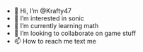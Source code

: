 - 👋 Hi, I’m @Krafty47
- 👀 I’m interested in sonic
- 🌱 I’m currently learning math
- 💞️ I’m looking to collaborate on game stuff
- 📫 How to reach me text me
  

<!---
Krafty47/Krafty47 is a ✨ special ✨ repository because its `README.md` (this file) appears on your GitHub profile.
You can click the Preview link to take a look at your changes.
--->
